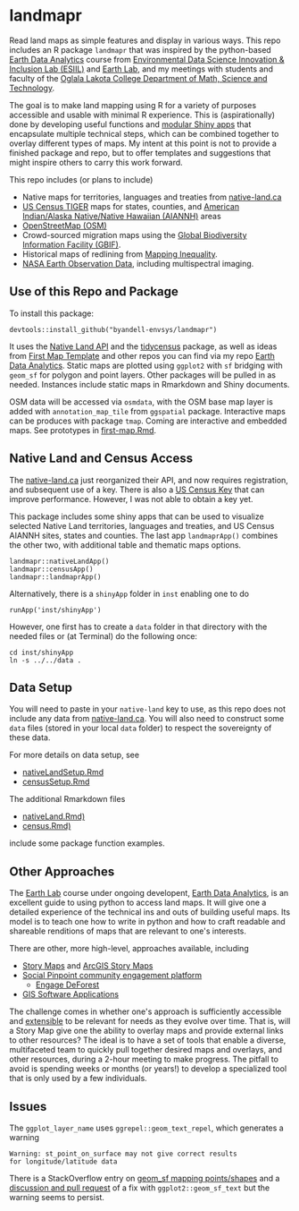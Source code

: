 # landmapr

Read land maps as simple features and display in various ways.
This repo includes an R package `landmapr` that was inspired by the
python-based
[Earth Data Analytics](https://github.com/byandell-envsys/EarthDataAnalytics)
course from
[Environmental Data Science Innovation & Inclusion Lab (ESIIL)](https://esiil.org/)
and
[Earth Lab](https://earthlab.colorado.edu/),
and my meetings with students and faculty of the
[Oglala Lakota College Department of Math, Science and Technology](https://www.olc.edu/current-students/degree-programs-areas-of-study/math-science-tech/).

The goal is to make land mapping using R for a variety of purposes
accessible and usable with minimal R experience.
This is (aspirationally) done by developing useful functions and
[modular Shiny apps](https://mastering-shiny.org/scaling-modules.html)
that encapsulate multiple technical steps,
which can be combined together to overlay different types of maps.
My intent at this point is not to provide a finished package and repo,
but to offer templates and suggestions that might inspire others to carry this
work forward.

This repo includes (or plans to include)

- Native maps for territories, languages and treaties from
[native-land.ca](https://native-land.ca)
- [US Census TIGER](https://www.census.gov/geographies/mapping-files/time-series/geo/tiger-line-file.html)
maps for states, counties, and 
[American Indian/Alaska Native/Native Hawaiian (AIANNH)](https://www.aiannhcaucus.com/) areas
- [OpenStreetMap (OSM)](https://www.openstreetmap.org/)
- Crowd-sourced migration maps using the
[Global Biodiversity Information Facility (GBIF)](https://www.gbif.org/).
- Historical maps of redlining from
[Mapping Inequality](https://dsl.richmond.edu/panorama/redlining/).
- [NASA Earth Observation Data](https://www.earthdata.nasa.gov/), including
multispectral imaging.

## Use of this Repo and Package

To install this package:

```
devtools::install_github("byandell-envsys/landmapr")
```

It uses the
[Native Land API](https://api-docs.native-land.ca/)
and the
[tidycensus](https://walker-data.com/tidycensus/) package,
as well as ideas from
[First Map Template](https://github.com/byandell-envsys/first-map-template/)
and other repos you can find via my repo
[Earth Data Analytics](https://github.com/byandell-envsys/EarthDataAnalytics).
Static maps are plotted using `ggplot2` with `sf` bridging
with `geom_sf` for polygon and point layers.
Other packages will be pulled in as needed.
Instances include static maps in Rmarkdown and Shiny documents.

OSM data will be accessed via `osmdata`, with the OSM base map layer is added
with `annotation_map_tile` from `ggspatial` package.
Interactive maps can be produces with package `tmap`.
Coming are interactive and embedded maps.
See prototypes in
[first-map.Rmd](https://github.com/byandell-envsys/first-map-template/blob/main/first-map.Rmd).

## Native Land and Census Access

The
[native-land.ca](https://native-land.ca/resources/api-docs/)
just reorganized their API, and now requires registration,
and subsequent use of a key.
There is also a
[US Census Key](https://walker-data.com/tidycensus/reference/census_api_key.html)
that can improve performance.
However, I was not able to obtain a key yet.

This package includes some shiny apps that can be used to
visualize selected Native Land territories, languages and treaties,
and US Census AIANNH sites, states and counties.
The last app `landmaprApp()` combines the other two, with additional
table and thematic maps options.

```
landmapr::nativeLandApp()
landmapr::censusApp()
landmapr::landmaprApp()
```

Alternatively, there is a `shinyApp` folder in `inst` enabling one to do

```
runApp('inst/shinyApp')
```

However, one first has to create a `data` folder in that directory with
the needed files or (at Terminal) do the following once:

```
cd inst/shinyApp
ln -s ../../data .
```

## Data Setup

You will need to paste in your `native-land` key to use,
as this repo does not include any data from
[native-land.ca](https://native-land.ca/resources/api-docs/).
You will also need to construct some `data` files (stored in your local `data`
folder) to respect the sovereignty of these data.

For more details on data setup, see

- [nativeLandSetup.Rmd](https://github.com/byandell-envsys/landmapr/blob/main/nativeLandSetup.Rmd)
- [censusSetup.Rmd](https://github.com/byandell-envsys/landmapr/blob/main/censusSetup.Rmd)

The additional Rmarkdown files 

- [nativeLand.Rmd)](https://github.com/byandell-envsys/landmapr/blob/main/nativeLand.Rmd)
- [census.Rmd)](https://github.com/byandell-envsys/landmapr/blob/main/census.Rmd)

include some package function examples.

## Other Approaches

The 
[Earth Lab](https://earthlab.colorado.edu/)
course under ongoing developent,
[Earth Data Analytics](https://github.com/earthlab-education/Earth-Analytics-AY24),
is an excellent guide to using python to access land maps.
It will give one a detailed experience of the technical ins and outs of
building useful maps.
Its model is to teach one how to write in python and how to craft readable
and shareable renditions of maps that are relevant to one's interests.

There are other, more high-level, approaches available, including

- [Story Maps](https://storymaps.com/) and 
[ArcGIS Story Maps](https://storymaps.arcgis.com/)
- [Social Pinpoint community engagement platform](https://www.socialpinpoint.com/)
  - [Engage DeForest](https://www.engagedeforest.com/)
- [GIS Software Applications](https://gisgeography.com/best-gis-software/)

The challenge comes in whether one's approach is sufficiently accessible
and 
[extensible](https://en.wikipedia.org/wiki/Extensibility)
to be relevant for needs as they evolve over time.
That is, will a Story Map give one the ability to overlay maps and provide
external links to other resources?
The ideal is to have a set of tools that enable a diverse, multifaceted team
to quickly pull together desired maps and overlays, and other resources,
during a 2-hour meeting to make progress.
The pitfall to avoid is spending weeks or months (or years!) to develop a
specialized tool that is only used by a few individuals.

## Issues

The `ggplot_layer_name` uses `ggrepel::geom_text_repel`,
which generates a warning

```
Warning: st_point_on_surface may not give correct results
for longitude/latitude data
```

There is a StackOverflow entry on 
[geom_sf mapping points/shapes](https://stackoverflow.com/questions/58676661/geom-sf-mapping-points-shapes)
and a
[discussion and pull request](https://github.com/tidyverse/ggplot2/pull/2761)
of a fix with `ggplot2::geom_sf_text`
but the warning seems to persist.
